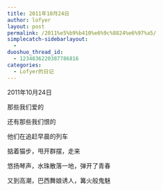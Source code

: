 ```yaml
---
title: 2011年10月24日
author: lofyer
layout: post
permalink: /2011%e5%b9%b410%e6%9c%8824%e6%97%a5/
simplecatch-sidebarlayout:
  - 
duoshuo_thread_id:
  - 1234836220387786816
categories:
  - Lofyer的日记
---
```

2011年10月24日

那些我们爱的

还有那些我们恨的

他们在追赶早晨的列车

掂着猫步，甩开群摆，走来

悠扬琴声，水珠散落一地，弹开了青春

又到高潮，巴西舞娘诱人，篝火般鬼魅